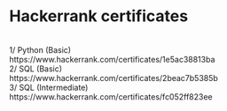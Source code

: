 <h1>Hackerrank certificates</h1><br />
1/ Python (Basic)<br />
https://www.hackerrank.com/certificates/1e5ac38813ba<br />
2/ SQL (Basic)<br />
https://www.hackerrank.com/certificates/2beac7b5385b<br />
3/ SQL (Intermediate)<br />
https://www.hackerrank.com/certificates/fc052ff823ee<br /><br />
